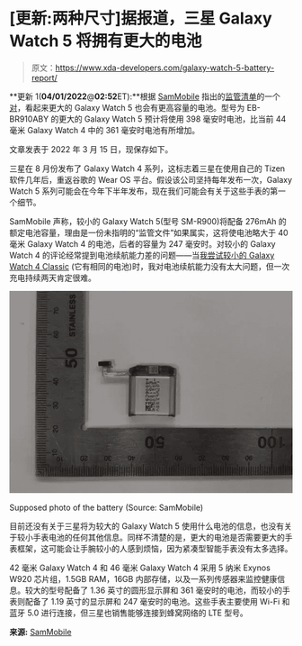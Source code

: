 # [更新:两种尺寸]据报道，三星 Galaxy Watch 5 将拥有更大的电池

> 原文：<https://www.xda-developers.com/galaxy-watch-5-battery-report/>

**更新 1(****04/01/2022****@****02:52****ET):**根据 [SamMobile](https://www.sammobile.com/news/galaxy-watch-5-battery-bigger-capacity/) 指出的[监管清单](https://www.safetykorea.kr/release/certDetail?certNum=YU10211-22006&certUid=5337258)的一个[对](https://www.safetykorea.kr/release/certDetail?certNum=YU10211-22003&certUid=5328590)，看起来更大的 Galaxy Watch 5 也会有更高容量的电池。型号为 EB-BR910ABY 的更大的 Galaxy Watch 5 预计将使用 398 毫安时电池，比当前 44 毫米 Galaxy Watch 4 中的 361 毫安时电池有所增加。

文章发表于 2022 年 3 月 15 日，现保存如下。

三星在 8 月份发布了 Galaxy Watch 4 系列，这标志着三星在使用自己的 Tizen 软件几年后，重返谷歌的 Wear OS 平台。假设该公司坚持每年发布一次，Galaxy Watch 5 系列可能会在今年下半年发布，现在我们可能会有关于这些手表的第一个细节。

SamMobile 声称，较小的 Galaxy Watch 5(型号 SM-R900)将配备 276mAh 的额定电池容量，理由是一份未指明的“监管文件”如果属实，这将使电池略大于 40 毫米 Galaxy Watch 4 的电池，后者的容量为 247 毫安时。对较小的 Galaxy Watch 4 的评论经常提到电池续航能力差的问题——当[我尝试较小的 Galaxy Watch 4 Classic](https://www.xda-developers.com/samsung-galaxy-watch-4-classic-review/) (它有相同的电池)时，我对电池续航能力没有太大问题，但一次充电持续两天肯定很难。

 <picture>![Galaxy Watch 5 battery photo](img/94f815cd40c30378b6553ada32daf9b2.png)</picture> 

Supposed photo of the battery (Source: SamMobile)

目前还没有关于三星将为较大的 Galaxy Watch 5 使用什么电池的信息，也没有关于较小手表电池的任何其他信息。同样不清楚的是，更大的电池是否需要更大的手表框架，这可能会让手腕较小的人感到烦恼，因为紧凑型智能手表没有太多选择。

42 毫米 Galaxy Watch 4 和 46 毫米 Galaxy Watch 4 采用 5 纳米 Exynos W920 芯片组，1.5GB RAM，16GB 内部存储，以及一系列传感器来监控健康信息。较大的型号配备了 1.36 英寸的圆形显示屏和 361 毫安时的电池，而较小的手表则配备了 1.19 英寸的显示屏和 247 毫安时的电池。这些手表主要使用 Wi-Fi 和蓝牙 5.0 进行连接，但三星也销售能够连接到蜂窝网络的 LTE 型号。

**来源:** [SamMobile](https://www.sammobile.com/news/galaxy-watch-5-battery-bigger-capacity/)